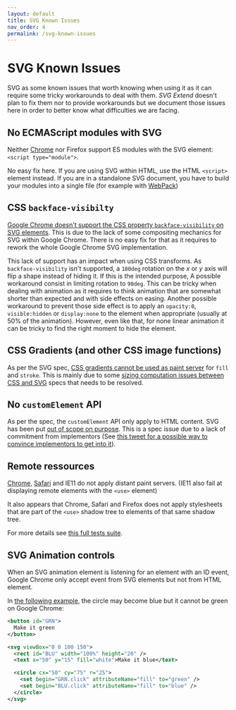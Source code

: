 ```yaml
---
layout: default
title: SVG Known Issues
nav_order: 4
permalink: /svg-known-issues
---
```


# SVG Known Issues

SVG as some known issues that worth knowing when using it as it can require
some tricky workarounds to deal with them. *SVG Extend* doesn't plan to fix
them nor to provide workarounds but we document those issues here in order to
better know what difficulties we are facing.

## No ECMAScript modules with SVG

Neither [Chrome](https://bugs.chromium.org/p/chromium/issues/detail?id=717643)
nor Firefox support ES modules with the SVG element:
`<script type="module">`.

No easy fix here. If you are using SVG within HTML, use the HTML `<script>`
element instead. If you are in a standalone SVG document, you have to build
your modules into a single file (for example with [WebPack](https://webpack.js.org/))

## CSS `backface-visibilty`

[Google Chrome doesn't support the CSS property `backface-visibility` on SVG
elements](https://bugs.chromium.org/p/chromium/issues/detail?id=954501). This
is due to the lack of some compositing mechanics for SVG within Google Chrome.
There is no easy fix for that as it requires to rework the whole Google Chrome
SVG implementation.

This lack of support has an impact when using CSS transforms. As
`backface-visibility` isn't supported, a `180deg` rotation on the _x_ or _y_
axis will flip a shape instead of hiding it. If this is the intended purpose, A
possible workaround consist in limiting rotation to `90deg`. This can be tricky
when dealing with animation as it requires to think animation that are somewhat
shorter than expected and with side effects on easing. Another possible
workaround to prevent those side effect is to apply an `opacity:0`,
`visible:hidden` or `display:none` to the element when appropriate (usually at
50% of the animation). However, even like that, for none linear animation it
can be tricky to find the right moment to hide the element.

## CSS Gradients (and other CSS image functions)

As per the SVG spec, [CSS gradients cannot be used as paint server](https://svgwg.org/svg2-draft/painting.html#SpecifyingPaint)
for `fill` and `stroke`. This is mainly due to some
[sizing computation issues between CSS and SVG](https://github.com/w3c/svgwg/issues/167)
specs that needs to be resolved.

## No `customElement` API

As per the spec, the `customElement` API only apply to HTML content. SVG has
been put [out of scope on purpose](https://github.com/w3c/webcomponents/issues/634).
This is a spec issue due to a lack of commitment from implementors (See
[this tweet for a possible way to convince implementors to get into it](https://twitter.com/annevk/status/1107973506854256640)).


## Remote ressources

[Chrome](https://bugs.chromium.org/p/chromium/issues/detail?id=109212), [Safari](https://bugs.webkit.org/show_bug.cgi?id=65344) and IE11 do not apply distant paint servers. (IE11 also fail at displaying remote elements with the `<use>` element)

It also appears that Chrome, Safari and Firefox does not apply stylesheets that are part of the `<use>` shadow tree to elements of that same shadow tree.

For more details see [this full tests suite](tests/use-and-paint).

## SVG Animation controls

When an SVG animation element is listening for an element with an ID event, Google Chrome only accept event from SVG elements but not from HTML element.

In [the following example](tests/doc-controls), the circle may become blue but it cannot be green on Google Chrome:

```xml
<button id="GRN">
  Make it green
</button>

<svg viewBox="0 0 100 150">
  <rect id="BLU" width="100%" height="20" />
  <text x="50" y="15" fill="white">Make it blue</text>

  <circle cx="50" cy="75" r="25">
    <set begin="GRN.click" attributeName="fill" to="green" />
    <set begin="BLU.click" attributeName="fill" to="blue" />
  </circle>
</svg>
```
